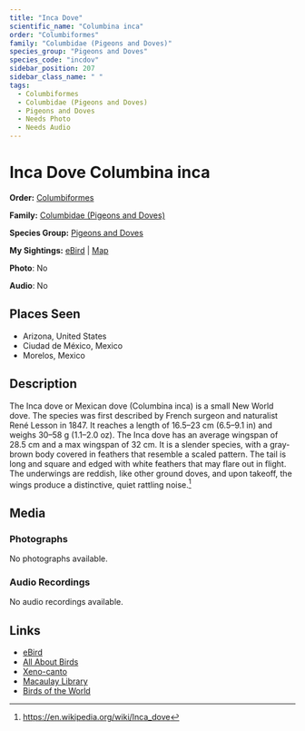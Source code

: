 ```yaml
---
title: "Inca Dove"
scientific_name: "Columbina inca"
order: "Columbiformes"
family: "Columbidae (Pigeons and Doves)"
species_group: "Pigeons and Doves"
species_code: "incdov"
sidebar_position: 207
sidebar_class_name: " "
tags: 
  - Columbiformes
  - Columbidae (Pigeons and Doves)
  - Pigeons and Doves
  - Needs Photo
  - Needs Audio
---
```


# Inca Dove <span className='sci_name'>Columbina inca</span>

**Order:** [Columbiformes](/tags/columbiformes)

**Family:** [Columbidae (Pigeons and Doves)](/tags/columbidae-pigeons-and-doves)

**Species Group:** [Pigeons and Doves](/tags/pigeons-and-doves)

**My Sightings:** [eBird](https://ebird.org/lifelist?r=world&time=life&spp=incdov) | [Map](/map?species_code=incdov)

**Photo**: No 

**Audio**: No

## Places Seen

* Arizona, United States
* Ciudad de México, Mexico
* Morelos, Mexico

## Description
The Inca dove or Mexican dove (Columbina inca) is a small New World dove. The species was first described by French surgeon and naturalist René Lesson in 1847. It reaches a length of 16.5–23 cm (6.5–9.1 in) and weighs 30–58 g (1.1–2.0 oz). The Inca dove has an average wingspan of 28.5 cm and a max wingspan of 32 cm. It is a slender species, with a gray-brown body covered in feathers that resemble a scaled pattern. The tail is long and square and edged with white feathers that may flare out in flight. The underwings are reddish, like other ground doves, and upon takeoff, the wings produce a distinctive, quiet rattling noise.[^1]

[^1]: https://en.wikipedia.org/wiki/Inca_dove

## Media
### Photographs
No photographs available.

### Audio Recordings
No audio recordings available.

## Links
* [eBird](https://ebird.org/species/incdov) 
* [All About Birds](https://www.allaboutbirds.org/guide/incdov) 
* [Xeno-canto](https://www.xeno-canto.org/species/columbina-inca) 
* [Macaulay Library](https://search.macaulaylibrary.org/catalog?taxonCode=incdov&sort=rating_rank_desc)
* [Birds of the World](https://birdsoftheworld.org/bow/species/incdov)
